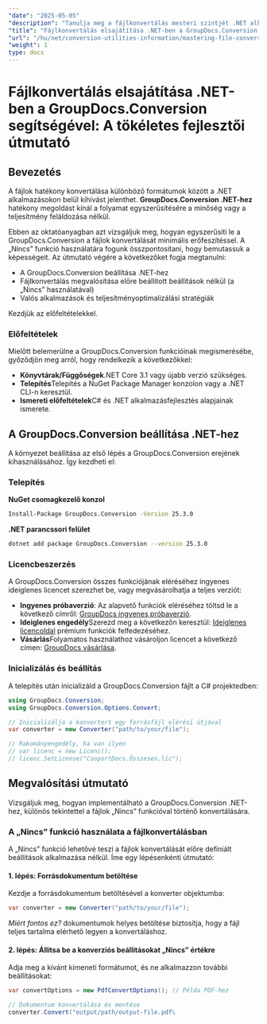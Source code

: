 ```yaml
---
"date": "2025-05-05"
"description": "Tanulja meg a fájlkonvertálás mesteri szintjét .NET alkalmazásokban a GroupDocs.Conversion segítségével. Ez az útmutató a beállítást, a megvalósítást és a teljesítményoptimalizálást tárgyalja."
"title": "Fájlkonvertálás elsajátítása .NET-ben a GroupDocs.Conversion használatával – Fejlesztői útmutató"
"url": "/hu/net/conversion-utilities-information/mastering-file-conversion-net-groupdocs/"
"weight": 1
type: docs
---
```

# Fájlkonvertálás elsajátítása .NET-ben a GroupDocs.Conversion segítségével: A tökéletes fejlesztői útmutató

## Bevezetés

A fájlok hatékony konvertálása különböző formátumok között a .NET alkalmazásokon belül kihívást jelenthet. **GroupDocs.Conversion .NET-hez** hatékony megoldást kínál a folyamat egyszerűsítésére a minőség vagy a teljesítmény feláldozása nélkül.

Ebben az oktatóanyagban azt vizsgáljuk meg, hogyan egyszerűsíti le a GroupDocs.Conversion a fájlok konvertálását minimális erőfeszítéssel. A „Nincs” funkció használatára fogunk összpontosítani, hogy bemutassuk a képességeit. Az útmutató végére a következőket fogja megtanulni:
- A GroupDocs.Conversion beállítása .NET-hez
- Fájlkonvertálás megvalósítása előre beállított beállítások nélkül (a „Nincs” használatával)
- Valós alkalmazások és teljesítményoptimalizálási stratégiák

Kezdjük az előfeltételekkel.

### Előfeltételek

Mielőtt belemerülne a GroupDocs.Conversion funkcióinak megismerésébe, győződjön meg arról, hogy rendelkezik a következőkkel:
- **Könyvtárak/Függőségek**.NET Core 3.1 vagy újabb verzió szükséges.
- **Telepítés**Telepítés a NuGet Package Manager konzolon vagy a .NET CLI-n keresztül.
- **Ismereti előfeltételek**C# és .NET alkalmazásfejlesztés alapjainak ismerete.

## A GroupDocs.Conversion beállítása .NET-hez

A környezet beállítása az első lépés a GroupDocs.Conversion erejének kihasználásához. Így kezdheti el:

### Telepítés

**NuGet csomagkezelő konzol**

```bash
Install-Package GroupDocs.Conversion -Version 25.3.0
```

**\.NET parancssori felület**

```bash
dotnet add package GroupDocs.Conversion --version 25.3.0
```

### Licencbeszerzés

A GroupDocs.Conversion összes funkciójának eléréséhez ingyenes ideiglenes licencet szerezhet be, vagy megvásárolhatja a teljes verziót:
- **Ingyenes próbaverzió**: Az alapvető funkciók eléréséhez töltsd le a következő címről: [GroupDocs ingyenes próbaverzió](https://releases.groupdocs.com/conversion/net/).
- **Ideiglenes engedély**Szerezd meg a következőn keresztül: [Ideiglenes licencoldal](https://purchase.groupdocs.com/temporary-license/) prémium funkciók felfedezéséhez.
- **Vásárlás**Folyamatos használathoz vásároljon licencet a következő címen: [GroupDocs vásárlása](https://purchase.groupdocs.com/buy).

### Inicializálás és beállítás

A telepítés után inicializáld a GroupDocs.Conversion fájlt a C# projektedben:

```csharp
using GroupDocs.Conversion;
using GroupDocs.Conversion.Options.Convert;

// Inicializálja a konvertert egy forrásfájl elérési útjával
var converter = new Converter("path/to/your/file");

// Rakományengedély, ha van ilyen
// var licenc = new Licenc();
// licenc.SetLicense("CsoportDocs.Összesen.lic");
```

## Megvalósítási útmutató

Vizsgáljuk meg, hogyan implementálható a GroupDocs.Conversion .NET-hez, különös tekintettel a fájlok „Nincs” funkcióval történő konvertálására.

### A „Nincs” funkció használata a fájlkonvertálásban

A „Nincs” funkció lehetővé teszi a fájlok konvertálását előre definiált beállítások alkalmazása nélkül. Íme egy lépésenkénti útmutató:

#### 1. lépés: Forrásdokumentum betöltése

Kezdje a forrásdokumentum betöltésével a konverter objektumba:

```csharp
var converter = new Converter("path/to/your/file");
```
*Miért fontos ez?* dokumentumok helyes betöltése biztosítja, hogy a fájl teljes tartalma elérhető legyen a konvertáláshoz.

#### 2. lépés: Állítsa be a konverziós beállításokat „Nincs” értékre

Adja meg a kívánt kimeneti formátumot, és ne alkalmazzon további beállításokat:

```csharp
var convertOptions = new PdfConvertOptions(); // Példa PDF-hez

// Dokumentum konvertálása és mentése
converter.Convert("output/path/output-file.pdf\
